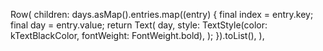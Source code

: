 Row(
children: days.asMap().entries.map((entry) {
final index = entry.key;
final day = entry.value;
return Text(
day,
style: TextStyle(color: kTextBlackColor, fontWeight: FontWeight.bold),
);
}).toList(),
),